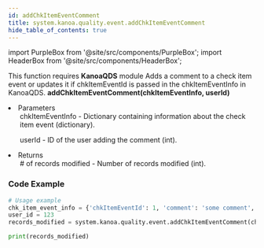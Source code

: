 ```yaml
---
id: addChkItemEventComment
title: system.kanoa.quality.event.addChkItemEventComment
hide_table_of_contents: true
---
```


import PurpleBox from '@site/src/components/PurpleBox';
import HeaderBox from '@site/src/components/HeaderBox';

<PurpleBox>This function requires <b>KanoaQDS</b> module</PurpleBox>
<HeaderBox header="Description">Adds a comment to a check item event or updates it if chkItemEventId is passed in the chkItemEventInfo in KanoaQDS.</HeaderBox>
<HeaderBox header="Syntax">
    <b>addChkItemEventComment(chkItemEventInfo, userId)</b>
    <li> Parameters <br />
        <ul>chkItemEventInfo - Dictionary containing information about the check item event (dictionary).</ul>
        <ul>userId - ID of the user adding the comment (int).</ul>
    </li>
    <li> Returns <br />
        <ul># of records modified - Number of records modified (int).</ul>
    </li>
</HeaderBox>

### Code Example
```python
# Usage example
chk_item_event_info = {'chkItemEventId': 1, 'comment': 'some comment', 'chkItemId': 1, 'itemId': 5, 'measNumber': 1}
user_id = 123
records_modified = system.kanoa.quality.event.addChkItemEventComment(chkItemEventInfo=chk_item_event_info, userId=user_id)

print(records_modified)